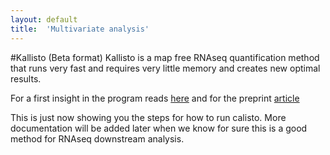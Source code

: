 ```yaml
---
layout: default
title:  'Multivariate analysis'
---
```



#Kallisto (Beta format)
Kallisto is a map free RNAseq quantification method that runs very fast and requires very little memory and creates new optimal results. 

For a first insight in the program reads [here](https://liorpachter.wordpress.com/2015/05/10/near-optimal-rna-seq-quantification-with-kallisto/) and for the preprint [article](https://liorpachter.wordpress.com/2015/05/10/near-optimal-rna-seq-quantification-with-kallisto/)

This is just now showing you the steps for how to run calisto. More documentation will be added later when we know for sure this is a good method for RNAseq downstream analysis.

 

